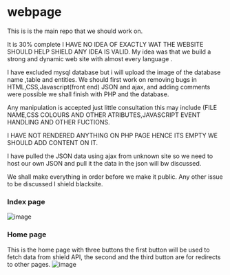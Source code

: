 # webpage
This is is the main repo that we should work on.

It is 30% complete 
I HAVE NO IDEA OF EXACTLY WAT THE WEBSITE SHOULD HELP SHIELD ANY IDEA IS VALID. My idea was that we build a strong and dynamic web site with almost every language .

I have excluded mysql database but i will upload the image of the database name ,table and entities.
We should first work on  removing bugs in HTML,CSS,Javascript(front end) JSON and ajax, and adding comments were possible we shall finish with PHP and the database.

Any manipulation is accepted just little consultation this may include (FILE NAME,CSS COLOURS AND OTHER ATRIBUTES,JAVASCRIPT EVENT HANDLING AND OTHER FUCTIONS.

I HAVE NOT RENDERED ANYTHING ON PHP PAGE HENCE ITS EMPTY WE SHOULD ADD CONTENT ON IT.

I have pulled the JSON data  using ajax from unknown site so we need to host our own JSON and pull it the data in the json will bw discussed.

We shall make everything in order before we make it public.
Any other issue to be discussed I shield blacksite.
### Index page
![image](https://user-images.githubusercontent.com/73772907/201515441-33e34c24-1687-42ea-98b8-e46624fdc216.png)

### Home page
This is the home page with three buttons the first button will be used to fetch data from shield API, the second and the third button are for redirects to other pages. 
![image](https://user-images.githubusercontent.com/73772907/201515534-1fe16651-daa4-4b3a-88c3-2e53042b13a1.png)

